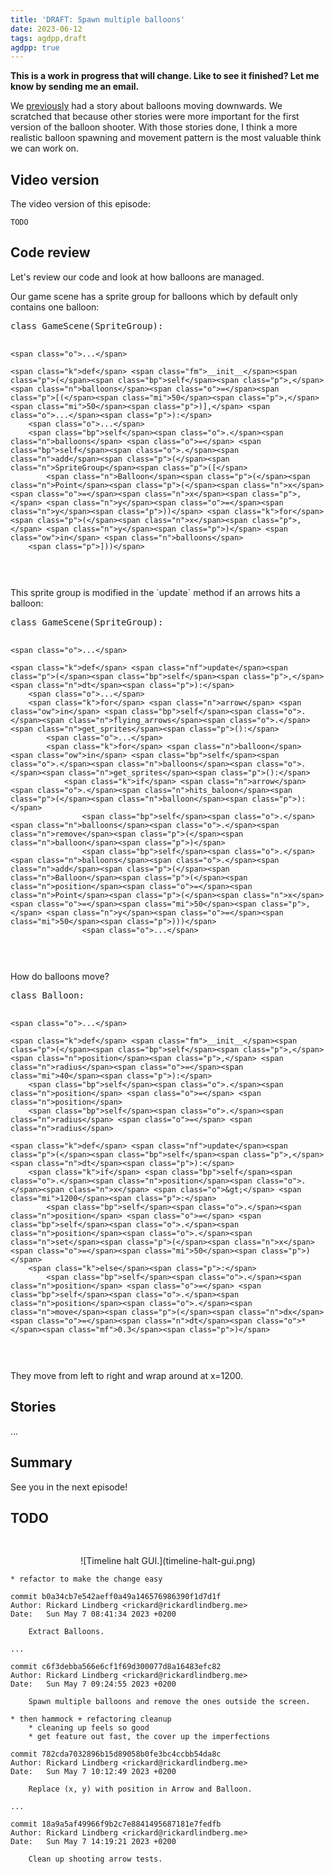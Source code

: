 ```yaml
---
title: 'DRAFT: Spawn multiple balloons'
date: 2023-06-12
tags: agdpp,draft
agdpp: true
---
```


**This is a work in progress that will change. Like to see it finished? Let me know by sending me an email.**

We [previously](/writing/agdpp-game-over/index.html) had a story about balloons
moving downwards. We scratched that because other stories were more important
for the first version of the balloon shooter. With those stories done, I think
a more realistic balloon spawning and movement pattern is the most valuable
think we can work on.

## Video version

The video version of this episode:

    TODO

## Code review

Let's review our code and look at how balloons are managed.

Our game scene has a sprite group for balloons which by default only contains
one balloon:

<div class="rliterate-code"><div class="rliterate-code-body"><div class="highlight"><pre><span></span><span class="k">class</span> <span class="nc">GameScene</span><span class="p">(</span><span class="n">SpriteGroup</span><span class="p">):</span>

    <span class="o">...</span>

    <span class="k">def</span> <span class="fm">__init__</span><span class="p">(</span><span class="bp">self</span><span class="p">,</span> <span class="n">balloons</span><span class="o">=</span><span class="p">[(</span><span class="mi">50</span><span class="p">,</span> <span class="mi">50</span><span class="p">)],</span> <span class="o">...</span><span class="p">):</span>
        <span class="o">...</span>
        <span class="bp">self</span><span class="o">.</span><span class="n">balloons</span> <span class="o">=</span> <span class="bp">self</span><span class="o">.</span><span class="n">add</span><span class="p">(</span><span class="n">SpriteGroup</span><span class="p">([</span>
            <span class="n">Balloon</span><span class="p">(</span><span class="n">Point</span><span class="p">(</span><span class="n">x</span><span class="o">=</span><span class="n">x</span><span class="p">,</span> <span class="n">y</span><span class="o">=</span><span class="n">y</span><span class="p">))</span> <span class="k">for</span> <span class="p">(</span><span class="n">x</span><span class="p">,</span> <span class="n">y</span><span class="p">)</span> <span class="ow">in</span> <span class="n">balloons</span>
        <span class="p">]))</span>
</pre></div>
</div></div>
This sprite group is modified in the `update` method if an arrows hits a
balloon:

<div class="rliterate-code"><div class="rliterate-code-body"><div class="highlight"><pre><span></span><span class="k">class</span> <span class="nc">GameScene</span><span class="p">(</span><span class="n">SpriteGroup</span><span class="p">):</span>

    <span class="o">...</span>

    <span class="k">def</span> <span class="nf">update</span><span class="p">(</span><span class="bp">self</span><span class="p">,</span> <span class="n">dt</span><span class="p">):</span>
        <span class="o">...</span>
        <span class="k">for</span> <span class="n">arrow</span> <span class="ow">in</span> <span class="bp">self</span><span class="o">.</span><span class="n">flying_arrows</span><span class="o">.</span><span class="n">get_sprites</span><span class="p">():</span>
            <span class="o">...</span>
            <span class="k">for</span> <span class="n">balloon</span> <span class="ow">in</span> <span class="bp">self</span><span class="o">.</span><span class="n">balloons</span><span class="o">.</span><span class="n">get_sprites</span><span class="p">():</span>
                <span class="k">if</span> <span class="n">arrow</span><span class="o">.</span><span class="n">hits_baloon</span><span class="p">(</span><span class="n">balloon</span><span class="p">):</span>
                    <span class="bp">self</span><span class="o">.</span><span class="n">balloons</span><span class="o">.</span><span class="n">remove</span><span class="p">(</span><span class="n">balloon</span><span class="p">)</span>
                    <span class="bp">self</span><span class="o">.</span><span class="n">balloons</span><span class="o">.</span><span class="n">add</span><span class="p">(</span><span class="n">Balloon</span><span class="p">(</span><span class="n">position</span><span class="o">=</span><span class="n">Point</span><span class="p">(</span><span class="n">x</span><span class="o">=</span><span class="mi">50</span><span class="p">,</span> <span class="n">y</span><span class="o">=</span><span class="mi">50</span><span class="p">)))</span>
                    <span class="o">...</span>
</pre></div>
</div></div>
How do balloons move?

<div class="rliterate-code"><div class="rliterate-code-body"><div class="highlight"><pre><span></span><span class="k">class</span> <span class="nc">Balloon</span><span class="p">:</span>

    <span class="o">...</span>

    <span class="k">def</span> <span class="fm">__init__</span><span class="p">(</span><span class="bp">self</span><span class="p">,</span> <span class="n">position</span><span class="p">,</span> <span class="n">radius</span><span class="o">=</span><span class="mi">40</span><span class="p">):</span>
        <span class="bp">self</span><span class="o">.</span><span class="n">position</span> <span class="o">=</span> <span class="n">position</span>
        <span class="bp">self</span><span class="o">.</span><span class="n">radius</span> <span class="o">=</span> <span class="n">radius</span>

    <span class="k">def</span> <span class="nf">update</span><span class="p">(</span><span class="bp">self</span><span class="p">,</span> <span class="n">dt</span><span class="p">):</span>
        <span class="k">if</span> <span class="bp">self</span><span class="o">.</span><span class="n">position</span><span class="o">.</span><span class="n">x</span> <span class="o">&gt;</span> <span class="mi">1200</span><span class="p">:</span>
            <span class="bp">self</span><span class="o">.</span><span class="n">position</span> <span class="o">=</span> <span class="bp">self</span><span class="o">.</span><span class="n">position</span><span class="o">.</span><span class="n">set</span><span class="p">(</span><span class="n">x</span><span class="o">=</span><span class="mi">50</span><span class="p">)</span>
        <span class="k">else</span><span class="p">:</span>
            <span class="bp">self</span><span class="o">.</span><span class="n">position</span> <span class="o">=</span> <span class="bp">self</span><span class="o">.</span><span class="n">position</span><span class="o">.</span><span class="n">move</span><span class="p">(</span><span class="n">dx</span><span class="o">=</span><span class="n">dt</span><span class="o">*</span><span class="mf">0.3</span><span class="p">)</span>
</pre></div>
</div></div>
They move from left to right and wrap around at x=1200.

## Stories

...

## Summary

See you in the next episode!

## TODO

<div class="rliterate-code"><div class="rliterate-code-body"><div class="highlight"><pre><span></span>
</pre></div>
</div></div>
<p>
<center>
![Timeline halt GUI.](timeline-halt-gui.png)
</center>
</p>

    * refactor to make the change easy

    commit b0a34cb7e542aeff0a49a146576986390f1d7d1f
    Author: Rickard Lindberg <rickard@rickardlindberg.me>
    Date:   Sun May 7 08:41:34 2023 +0200

        Extract Balloons.

    ...

    commit c6f3debba566e6cf1f69d300077d8a16483efc82
    Author: Rickard Lindberg <rickard@rickardlindberg.me>
    Date:   Sun May 7 09:24:55 2023 +0200

        Spawn multiple balloons and remove the ones outside the screen.

    * then hammock + refactoring cleanup
        * cleaning up feels so good
        * get feature out fast, the cover up the imperfections

    commit 782cda7032896b15d89058b0fe3bc4ccbb54da8c
    Author: Rickard Lindberg <rickard@rickardlindberg.me>
    Date:   Sun May 7 10:12:49 2023 +0200

        Replace (x, y) with position in Arrow and Balloon.

    ...

    commit 18a9a5af49966f9b2c7e8841495687181e7fedfb
    Author: Rickard Lindberg <rickard@rickardlindberg.me>
    Date:   Sun May 7 14:19:21 2023 +0200

        Clean up shooting arrow tests.

